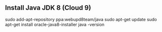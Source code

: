 
## Install Java JDK 8 (Cloud 9)

sudo add-apt-repository ppa:webupd8team/java
sudo apt-get update
sudo apt-get install oracle-java8-installer
java -version